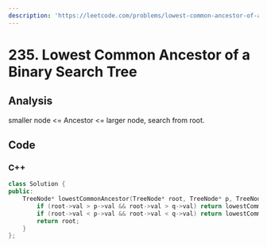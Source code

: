 ```yaml
---
description: 'https://leetcode.com/problems/lowest-common-ancestor-of-a-binary-search-tree/'
---
```


# 235. Lowest Common Ancestor of a Binary Search Tree

## Analysis

smaller node  &lt;= Ancestor &lt;= larger node, search from root.

## Code

### C++ 

```cpp
class Solution {
public:
    TreeNode* lowestCommonAncestor(TreeNode* root, TreeNode* p, TreeNode* q) {
        if (root->val > p->val && root->val > q->val) return lowestCommonAncestor(root->left, p, q);
        if (root->val < p->val && root->val < q->val) return lowestCommonAncestor(root->right, p, q);
        return root;
    }
};
```

